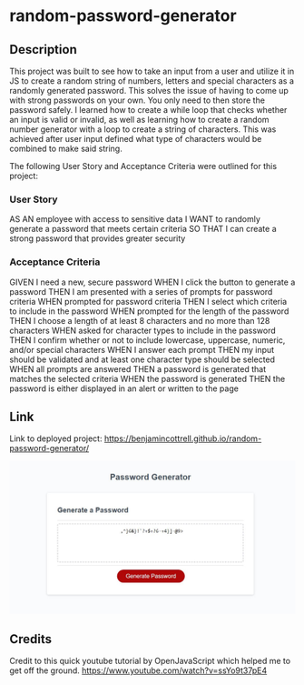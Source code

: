 # random-password-generator

## Description

This project was built to see how to take an input from a user and utilize it in JS to create a random string of numbers, letters and special characters as a randomly generated password. 
This solves the issue of having to come up with strong passwords on your own. You only need to then store the password safely. 
I learned how to create a while loop that checks whether an input is valid or invalid, as well as learning how to create a random number generator with a loop to create a string of characters. This was achieved after user input defined what type of characters would be combined to make said string. 

The following User Story and Acceptance Criteria were outlined for this project:

### User Story

AS AN employee with access to sensitive data
I WANT to randomly generate a password that meets certain criteria
SO THAT I can create a strong password that provides greater security

### Acceptance Criteria

GIVEN I need a new, secure password
WHEN I click the button to generate a password
THEN I am presented with a series of prompts for password criteria
WHEN prompted for password criteria
THEN I select which criteria to include in the password
WHEN prompted for the length of the password
THEN I choose a length of at least 8 characters and no more than 128 characters
WHEN asked for character types to include in the password
THEN I confirm whether or not to include lowercase, uppercase, numeric, and/or special characters
WHEN I answer each prompt
THEN my input should be validated and at least one character type should be selected
WHEN all prompts are answered
THEN a password is generated that matches the selected criteria
WHEN the password is generated
THEN the password is either displayed in an alert or written to the page

## Link
Link to deployed project: https://benjamincottrell.github.io/random-password-generator/

![Password generator screenshot](./assets/images/password-generator-screenshot.JPG)

## Credits

Credit to this quick youtube tutorial by OpenJavaScript which helped me to get off the ground. https://www.youtube.com/watch?v=ssYo9t37pE4
